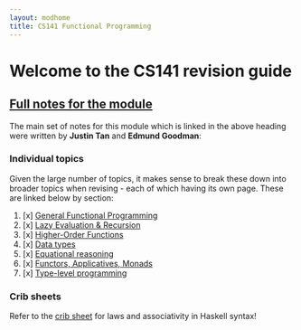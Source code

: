 ```yaml
---
layout: modhome
title: CS141 Functional Programming
---
```


# Welcome to the CS141 revision guide

## [Full notes for the module](opnotes)

The main set of notes for this module which is linked in the above heading were written by **Justin Tan** and **Edmund Goodman**:

### Individual topics

Given the large number of topics, it makes sense to break these down into broader topics when revising - each of which having its own page. These are linked below by section:

1. [x] [General Functional Programming](part1)
2. [x] [Lazy Evaluation & Recursion](part2)
3. [x] [Higher-Order Functions](part3)
4. [x] [Data types](datatypes)
5. [x] [Equational reasoning](equationalReasoning)
6. [x] [Functors, Applicatives, Monads](FAM)
7. [x] [Type-level programming](type-level-programming)

### Crib sheets

Refer to the [crib sheet](cribsheet) for laws and associativity in Haskell syntax!

